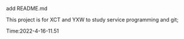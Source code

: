 add README.md

This project is for XCT and YXW to study service programming and git;

Time:2022-4-16-11.51
